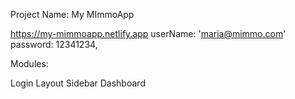 Project Name: My MImmoApp

https://my-mimmoapp.netlify.app
userName: 'maria@mimmo.com'
password: 12341234,

Modules:

Login
Layout
Sidebar
Dashboard
